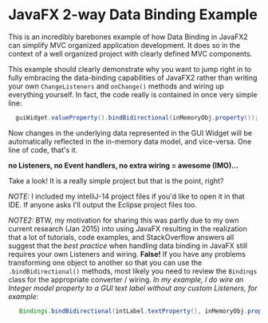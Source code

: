 # JavaFX 2-way Data Binding Example

This is an incredibly barebones example of how Data Binding in JavaFX2 can simplify MVC organized application
development. It does so in the context of a well organized project with clearly defined MVC components.

This example should clearly demonstrate why you want to jump right in to fully embracing the data-binding capabilities
of JavaFX2 rather than writing your own <code>ChangeListeners</code> and <code>onChange()</code> methods and wiring up
everything yourself. In fact, the code really is contained in once very simple line:

```java
  guiWidget.valueProperty().bindBidirectional(inMemoryObj.property());
```

Now changes in the underlying data represented in the GUI Widget will be automatically reflected in the in-memory data
model, and vice-versa.  One line of code, that's it.

**no Listeners, no Event handlers, no extra wiring = awesome (IMO)...**

Take a look! It is a really simple project but that is the point, right?

*NOTE:*
I included my intelliJ-14 project files if you'd like to open it in that IDE. If anyone asks I'll output the Eclipse
project files too.

*NOTE2:*
BTW, my motivation for sharing this was partly due to my own current research (Jan 2015) into using JavaFX resulting in
the realization that a lot of tutorials, code examples, and StackOverflow answers all suggest that the *best practice*
when handling data binding in JavaFX still requires your own Listeners and wiring. **False!** If you have any problems
transforming one object to another so that you can use the <code>.bindBidirectional()</code> methods, most likely you
need to review the <code>Bindings</code> class for the appropriate converter / wiring. *In my example, I do wire an
Integer model property to a GUI text label without any custom Listeners, for example:*

```java
   Bindings.bindBidirectional(intLabel.textProperty(), inMemoryObj.prop1Property(), new NumberStringConverter());
```
